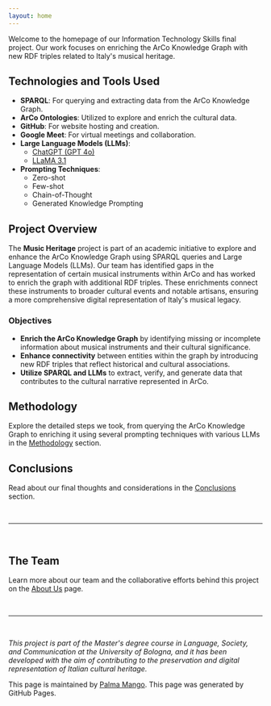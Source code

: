 ```yaml
---
layout: home
---
```


Welcome to the homepage of our Information Technology Skills final project. Our work focuses on enriching the ArCo Knowledge Graph with new RDF triples related to Italy's musical heritage.

## Technologies and Tools Used

- **SPARQL**: For querying and extracting data from the ArCo Knowledge Graph.
- **ArCo Ontologies**: Utilized to explore and enrich the cultural data.
- **GitHub**: For website hosting and creation.
- **Google Meet**: For virtual meetings and collaboration.
- **Large Language Models (LLMs)**: 
  - [ChatGPT (GPT 4o)](https://chatgpt.com/)
  - [LLaMA 3.1](https://www.llama2.ai/)
- **Prompting Techniques**:
  - Zero-shot
  - Few-shot
  - Chain-of-Thought
  - Generated Knowledge Prompting

## Project Overview

The **Music Heritage** project is part of an academic initiative to explore and enhance the ArCo Knowledge Graph using SPARQL queries and Large Language Models (LLMs). Our team has identified gaps in the representation of certain musical instruments within ArCo and has worked to enrich the graph with additional RDF triples. These enrichments connect these instruments to broader cultural events and notable artisans, ensuring a more comprehensive digital representation of Italy's musical legacy.

### Objectives

- **Enrich the ArCo Knowledge Graph** by identifying missing or incomplete information about musical instruments and their cultural significance.
- **Enhance connectivity** between entities within the graph by introducing new RDF triples that reflect historical and cultural associations.
- **Utilize SPARQL and LLMs** to extract, verify, and generate data that contributes to the cultural narrative represented in ArCo.

## Methodology

Explore the detailed steps we took, from querying the ArCo Knowledge Graph to enriching it using several prompting techniques with various LLMs in the [Methodology](./methodology.md) section.

## Conclusions

Read about our final thoughts and considerations in the [Conclusions](./conclusions.md) section.

<br>

---
<br>

## The Team

Learn more about our team and the collaborative efforts behind this project on the [About Us](./about.md) page.

<br>

---

<br>

*This project is part of the Master's degree course in Language, Society, and Communication at the University of Bologna, and it has been developed with the aim of contributing to the preservation and digital representation of Italian cultural heritage.*

This page is maintained by [Palma Mango](https://github.com/palmamango). This page was generated by GitHub Pages.


